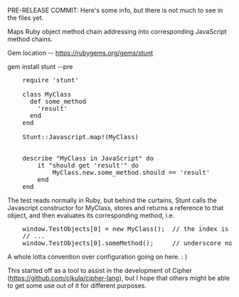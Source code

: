 PRE-RELEASE COMMIT: Here's some info, but there is not much to see in the files yet.

Maps Ruby object method chain addressing into corresponding JavaScript method chains.

Gem location -- https://rubygems.org/gems/stunt

gem install stunt --pre

<pre>
    require 'stunt'
    
    class MyClass
      def some_method
        'result'
      end
    end
    
    Stunt::Javascript.map!(MyClass)
    
    
    describe "MyClass in JavaScript" do
    	it "should get 'result'" do
    		MyClass.new.some_method.should == 'result'
    	end
    end
</pre>

The test reads normally in Ruby, but behind the curtains, Stunt calls the Javascript constructor for MyClass, stores and returns a reference to that object, and then evaluates its corresponding method, i.e.

<pre>
    window.TestObjects[0] = new MyClass();  // the index is returned and tracked in the Ruby proxy object
	// ...
    window.TestObjects[0].someMethod();     // underscore notation is translated to JavaScript-style names
</pre>

A whole lotta convention over configuration going on here. : )

This started off as a tool to assist in the development of Cipher (https://github.com/cjkula/cipher-lang), but I hope that others might be able to get some use out of it for different purposes.